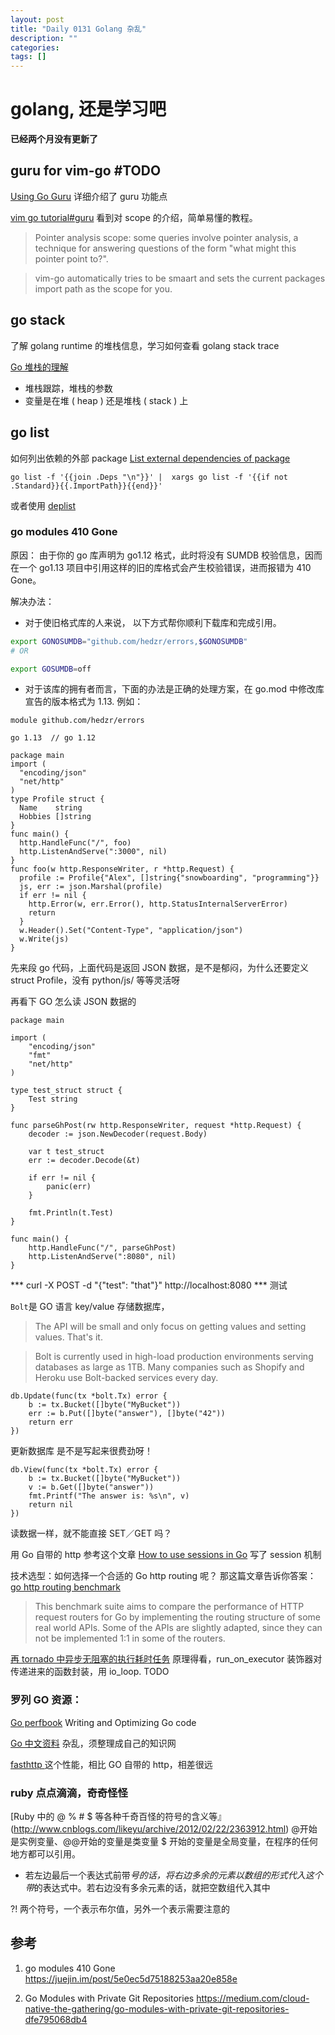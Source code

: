 ```yaml
---
layout: post
title: "Daily 0131 Golang 杂乱"
description: ""
categories:
tags: []
---
```




# golang, 还是学习吧

**已经两个月没有更新了**
## guru for vim-go #TODO

[Using Go Guru](https://docs.google.com/document/d/1_Y9xCEMj5S-7rv2ooHpZNH15JgRT5iM742gJkw5LtmQ/edit#) 详细介绍了 guru 功能点

[vim go tutorial#guru](https://github.com/fatih/vim-go/wiki/Tutorial#guru) 看到对 scope 的介绍，简单易懂的教程。

> Pointer analysis scope: some queries involve pointer analysis, a technique for answering questions of the form "what might this pointer point to?".

> vim-go automatically tries to be smaart and sets the current packages import path as the scope for you.


## go stack
了解 golang runtime 的堆栈信息，学习如何查看 golang stack trace

[Go 堆栈的理解][go-stack-heap]

- 堆栈跟踪，堆栈的参数
- 变量是在堆 ( heap ) 还是堆栈 ( stack ) 上

## go list
如何列出依赖的外部 package [List external dependencies of package](https://groups.google.com/forum/#!topic/golang-nuts/611QEJqkDKw)

```golang
go list -f '{{join .Deps "\n"}}' |  xargs go list -f '{{if not .Standard}}{{.ImportPath}}{{end}}'
```

或者使用 [deplist](https://github.com/cespare/deplist)

### go modules 410 Gone

原因： 由于你的 go 库声明为 go1.12 格式，此时将没有 SUMDB 校验信息，因而在一个 go1.13 项目中引用这样的旧的库格式会产生校验错误，进而报错为 410 Gone。

解决办法：

- 对于使旧格式库的人来说， 以下方式帮你顺利下载库和完成引用。

```bash
export GONOSUMDB="github.com/hedzr/errors,$GONOSUMDB"
# OR

export GOSUMDB=off
```

- 对于该库的拥有者而言，下面的办法是正确的处理方案，在 go.mod 中修改库宣告的版本格式为 1.13. 例如：

```golang
module github.com/hedzr/errors

go 1.13  // go 1.12

```


```golang
package main
import (
  "encoding/json"
  "net/http"
)
type Profile struct {
  Name    string
  Hobbies []string
}
func main() {
  http.HandleFunc("/", foo)
  http.ListenAndServe(":3000", nil)
}
func foo(w http.ResponseWriter, r *http.Request) {
  profile := Profile{"Alex", []string{"snowboarding", "programming"}}
  js, err := json.Marshal(profile)
  if err != nil {
    http.Error(w, err.Error(), http.StatusInternalServerError)
    return
  }
  w.Header().Set("Content-Type", "application/json")
  w.Write(js)
}

```
先来段 go 代码，上面代码是返回 JSON 数据，是不是郁闷，为什么还要定义 struct Profile，没有 python/js/ 等等灵活呀


再看下 GO 怎么读 JSON 数据的

```GOlang
package main

import (
	"encoding/json"
	"fmt"
	"net/http"
)

type test_struct struct {
	Test string
}

func parseGhPost(rw http.ResponseWriter, request *http.Request) {
	decoder := json.NewDecoder(request.Body)

	var t test_struct
	err := decoder.Decode(&t)

	if err != nil {
		panic(err)
	}

	fmt.Println(t.Test)
}

func main() {
	http.HandleFunc("/", parseGhPost)
	http.ListenAndServe(":8080", nil)
}

```
*** curl -X POST -d "{\"test\": \"that\"}" http://localhost:8080 *** 测试




`Bolt`是 GO 语言 key/value 存储数据库，
> The API will be small and only focus on getting values and setting values. That's it.

> Bolt is currently used in high-load production environments serving databases as large as 1TB. Many companies such as Shopify and Heroku use Bolt-backed services every day.
>

```
db.Update(func(tx *bolt.Tx) error {
	b := tx.Bucket([]byte("MyBucket"))
	err := b.Put([]byte("answer"), []byte("42"))
	return err
})
```

更新数据库 是不是写起来很费劲呀！

```
db.View(func(tx *bolt.Tx) error {
	b := tx.Bucket([]byte("MyBucket"))
	v := b.Get([]byte("answer"))
	fmt.Printf("The answer is: %s\n", v)
	return nil
})
```
读数据一样，就不能直接 SET／GET 吗？


用 Go 自带的 http 参考这个文章 [How to use sessions in Go](https://astaxie.gitbooks.io/build-web-application-with-golang/en/06.2.html) 写了 session 机制


技术选型：如何选择一个合适的 Go http routing 呢？ 那这篇文章告诉你答案：[go http routing benchmark](https://github.com/julienschmidt/go-http-routing-benchmark)
> This benchmark suite aims to compare the performance of HTTP request routers for Go by implementing the routing structure of some real world APIs. Some of the APIs are slightly adapted, since they can not be implemented 1:1 in some of the routers.
>

[再 tornado 中异步无阻塞的执行耗时任务](http://www.cnblogs.com/DjangoBlog/p/5267006.html)  原理得看，run_on_executor 装饰器对传递进来的函数封装，用 io_loop.  TODO





### 罗列 GO 资源：

[Go perfbook](https://github.com/dgryski/go-perfbook/blob/master/performance.md) Writing and Optimizing Go code

[Go 中文资料](http://colobu.com/categories/Go/) 杂乱，须整理成自己的知识网

[fasthttp ]( https://github.com/valyala/fasthttp ) 这个性能，相比 GO 自带的 http，相差很远

### ruby 点点滴滴，奇奇怪怪

[Ruby 中的 @ % # $ 等各种千奇百怪的符号的含义等』 (http://www.cnblogs.com/likeyu/archive/2012/02/22/2363912.html)
@开始是实例变量、@@开始的变量是类变量
$ 开始的变量是全局变量，在程序的任何地方都可以引用。

* 若左边最后一个表达式前带*号的话，将右边多余的元素以数组的形式代入这个带*的表达式中。若右边没有多余元素的话，就把空数组代入其中

?! 两个符号，一个表示布尔值，另外一个表示需要注意的





## 参考
1. go modules 410 Gone
  https://juejin.im/post/5e0ec5d75188253aa20e858e


2. Go Modules with Private Git Repositories
  https://medium.com/cloud-native-the-gathering/go-modules-with-private-git-repositories-dfe795068db4


[go-stack-heap]: https://segmentfault.com/a/1190000017498101

